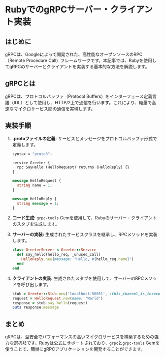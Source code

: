 # RubyでのgRPCサーバー・クライアント実装

## はじめに
gRPCは、Googleによって開発された、高性能なオープンソースのRPC（Remote Procedure Call）フレームワークです。本記事では、Rubyを使用してgRPCのサーバーとクライアントを実装する基本的な方法を解説します。

## gRPCとは
gRPCは、プロトコルバッファ（Protocol Buffers）をインターフェース定義言語（IDL）として使用し、HTTP/2上で通信を行います。これにより、軽量で高速なマイクロサービス間の通信を実現します。

## 実装手順
1.  **.protoファイルの定義:**
    サービスとメッセージをプロトコルバッファ形式で定義します。

    ```protobuf
    syntax = "proto3";

    service Greeter {
      rpc SayHello (HelloRequest) returns (HelloReply) {}
    }

    message HelloRequest {
      string name = 1;
    }

    message HelloReply {
      string message = 1;
    }
    ```

2.  **コード生成:**
    `grpc-tools` Gemを使用して、Rubyのサーバー・クライアントのスタブを生成します。

3.  **サーバーの実装:**
    生成されたサービスクラスを継承し、RPCメソッドを実装します。

    ```ruby
    class GreeterServer < Greeter::Service
      def say_hello(hello_req, _unused_call)
        HelloReply.new(message: "Hello, #{hello_req.name}")
      end
    end
    ```

4.  **クライアントの実装:**
    生成されたスタブを使用して、サーバーのRPCメソッドを呼び出します。

    ```ruby
    stub = Greeter::Stub.new('localhost:50051', :this_channel_is_insecure)
    request = HelloRequest.new(name: 'World')
    response = stub.say_hello(request)
    puts response.message
    ```

## まとめ
gRPCは、型安全でパフォーマンスの高いマイクロサービスを構築するための強力な選択肢です。Rubyは公式にサポートされており、`grpc`と`grpc-tools` Gemを使うことで、簡単にgRPCアプリケーションを開発することができます。
